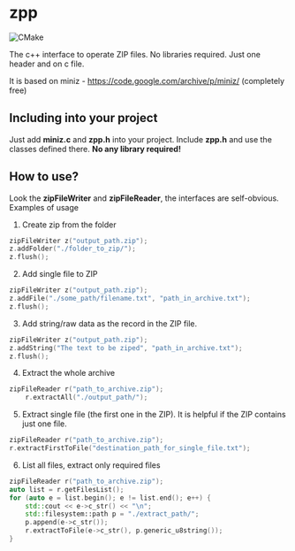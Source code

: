 # zpp
![CMake](https://github.com/AndrewShpagin/zpp/actions/workflows/cmake.yml/badge.svg)

The c++ interface to operate ZIP files. No libraries required. Just one header and on c file.

It is based on miniz - https://code.google.com/archive/p/miniz/ (completely free)

## Including into your project
Just add **miniz.c** and **zpp.h** into your project. Include **zpp.h** and use the classes defined there.
**No any library required!**

## How to use?
Look the **zipFileWriter** and **zipFileReader**, the interfaces are self-obvious. Examples of usage
1. Create zip from the folder
```cpp
zipFileWriter z("output_path.zip");
z.addFolder("./folder_to_zip/");
z.flush();
```
2. Add single file to ZIP
```cpp
zipFileWriter z("output_path.zip");
z.addFile("./some_path/filename.txt", "path_in_archive.txt");
z.flush();
``` 
3. Add string/raw data as the record in the ZIP file.
```cpp
zipFileWriter z("output_path.zip");
z.addString("The text to be ziped", "path_in_archive.txt");
z.flush();
```
4. Extract the whole archive
```cpp
zipFileReader r("path_to_archive.zip");
	r.extractAll("./output_path/");
```
5. Extract single file (the first one in the ZIP). It is helpful if the ZIP contains just one file.
```cpp
zipFileReader r("path_to_archive.zip");
r.extractFirstToFile("destination_path_for_single_file.txt");
```
6. List all files, extract only required files
```cpp
zipFileReader r("path_to_archive.zip");
auto list = r.getFilesList();
for (auto e = list.begin(); e != list.end(); e++) {
	std::cout << e->c_str() << "\n";
	std::filesystem::path p = "./extract_path/";
	p.append(e->c_str());
	r.extractToFile(e->c_str(), p.generic_u8string()); 
}
```
